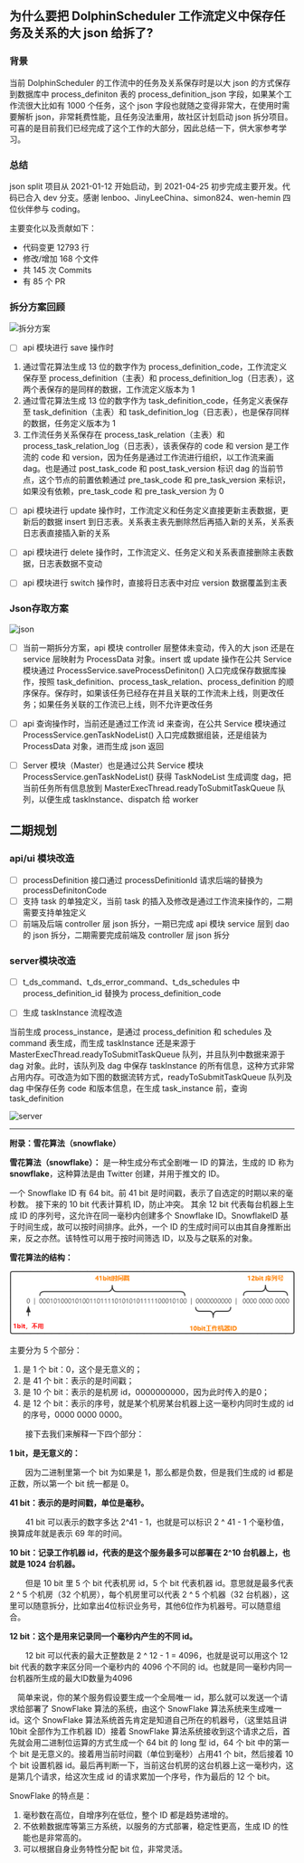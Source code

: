 ## 为什么要把 DolphinScheduler 工作流定义中保存任务及关系的大 json 给拆了?

### 背景

当前 DolphinScheduler 的工作流中的任务及关系保存时是以大 json 的方式保存到数据库中 process_definiton 表的 process_definition_json 字段，如果某个工作流很大比如有 1000 个任务，这个 json 字段也就随之变得非常大，在使用时需要解析 json，非常耗费性能，且任务没法重用，故社区计划启动 json 拆分项目。可喜的是目前我们已经完成了这个工作的大部分，因此总结一下，供大家参考学习。

### 总结

json split 项目从 2021-01-12 开始启动，到 2021-04-25 初步完成主要开发。代码已合入 dev 分支。感谢 lenboo、JinyLeeChina、simon824、wen-hemin 四位伙伴参与 coding。

主要变化以及贡献如下：

- 代码变更 12793 行
- 修改/增加 168 个文件
- 共 145 次 Commits
- 有 85 个 PR

### 拆分方案回顾

![拆分方案](https://user-images.githubusercontent.com/42576980/117598604-b1ad8e80-b17a-11eb-9d99-d593fce7bab6.png)

- [ ] api 模块进行 save 操作时

1. 通过雪花算法生成 13 位的数字作为 process_definition_code，工作流定义保存至 process_definition（主表）和 process_definition_log（日志表），这两个表保存的是同样的数据，工作流定义版本为 1
2. 通过雪花算法生成 13 位的数字作为 task_definition_code，任务定义表保存至 task_definition（主表）和 task_definition_log（日志表），也是保存同样的数据，任务定义版本为 1
3. 工作流任务关系保存在 process_task_relation（主表）和 process_task_relation_log（日志表），该表保存的 code 和 version 是工作流的 code 和 version，因为任务是通过工作流进行组织，以工作流来画 dag。也是通过 post_task_code 和 post_task_version 标识 dag 的当前节点，这个节点的前置依赖通过 pre_task_code 和 pre_task_version 来标识，如果没有依赖，pre_task_code 和 pre_task_version 为 0

- [ ] api 模块进行 update 操作时，工作流定义和任务定义直接更新主表数据，更新后的数据 insert 到日志表。关系表主表先删除然后再插入新的关系，关系表日志表直接插入新的关系

- [ ] api 模块进行 delete 操作时，工作流定义、任务定义和关系表直接删除主表数据，日志表数据不变动
- [ ] api 模块进行 switch 操作时，直接将日志表中对应 version 数据覆盖到主表

### Json存取方案

![json](https://user-images.githubusercontent.com/42576980/117598643-c9851280-b17a-11eb-9a6e-c81ee083b09c.png)

- [ ] 当前一期拆分方案，api 模块 controller 层整体未变动，传入的大 json 还是在 service 层映射为 ProcessData 对象。insert 或 update 操作在公共 Service 模块通过 ProcessService.saveProcessDefiniton() 入口完成保存数据库操作，按照 task_definition、process_task_relation、process_definition 的顺序保存。保存时，如果该任务已经存在并且关联的工作流未上线，则更改任务；如果任务关联的工作流已上线，则不允许更改任务

- [ ] api 查询操作时，当前还是通过工作流 id 来查询，在公共 Service 模块通过ProcessService.genTaskNodeList() 入口完成数据组装，还是组装为 ProcessData 对象，进而生成 json 返回
- [ ] Server 模块（Master）也是通过公共 Service 模块 ProcessService.genTaskNodeList() 获得 TaskNodeList 生成调度 dag，把当前任务所有信息放到 MasterExecThread.readyToSubmitTaskQueue 队列，以便生成 taskInstance、dispatch 给 worker



## 二期规划

### api/ui 模块改造

- [ ] processDefinition 接口通过 processDefinitionId 请求后端的替换为 processDefinitonCode
- [ ] 支持 task 的单独定义，当前 task 的插入及修改是通过工作流来操作的，二期需要支持单独定义
- [ ] 前端及后端 controller 层 json 拆分，一期已完成 api 模块 service 层到 dao 的 json 拆分，二期需要完成前端及 controller 层 json 拆分

### server模块改造

- [ ] t_ds_command、t_ds_error_command、t_ds_schedules 中 process_definition_id 替换为 process_definition_code

- [ ] 生成 taskInstance 流程改造

当前生成 process_instance，是通过 process_definition 和 schedules 及 command 表生成，而生成 taskInstance 还是来源于 MasterExecThread.readyToSubmitTaskQueue 队列，并且队列中数据来源于 dag 对象。此时，该队列及 dag 中保存 taskInstance 的所有信息，这种方式非常占用内存。可改造为如下图的数据流转方式，readyToSubmitTaskQueue 队列及 dag 中保存任务 code 和版本信息，在生成 task_instance 前，查询 task_definition

![server](https://user-images.githubusercontent.com/42576980/117598659-d3a71100-b17a-11eb-8fe1-8725299510e6.png)

---

**附录：雪花算法（snowflake）**

**雪花算法（snowflake）：** 是一种生成分布式全剧唯一 ID 的算法，生成的 ID 称为 **snowflake**，这种算法是由 Twitter 创建，并用于推文的 ID。

一个 Snowflake ID 有 64 bit。前 41 bit 是时间戳，表示了自选定的时期以来的毫秒数。 接下来的 10 bit 代表计算机 ID，防止冲突。 其余 12 bit 代表每台机器上生成 ID 的序列号，这允许在同一毫秒内创建多个 Snowflake ID。SnowflakeID 基于时间生成，故可以按时间排序。此外，一个 ID 的生成时间可以由其自身推断出来，反之亦然。该特性可以用于按时间筛选 ID，以及与之联系的对象。

**雪花算法的结构：**

![snowflake](https://github.com/apache/dolphinscheduler-website/blob/master/img/JsonSplit/snowflake.png?raw=true)

主要分为 5 个部分：

1.   是 1 个 bit：0，这个是无意义的；
2.   是 41 个 bit：表示的是时间戳；
3.   是 10 个 bit：表示的是机房 id，0000000000，因为此时传入的是0；
4.   是 12 个 bit：表示的序号，就是某个机房某台机器上这一毫秒内同时生成的 id 的序号，0000 0000 0000。

　　接下去我们来解释一下四个部分：

**1 bit，是无意义的：**

　　因为二进制里第一个 bit 为如果是 1，那么都是负数，但是我们生成的 id 都是正数，所以第一个 bit 统一都是 0。

**41 bit：表示的是时间戳，单位是毫秒。**

　　41 bit 可以表示的数字多达 2^41 - 1，也就是可以标识 2 ^ 41 - 1 个毫秒值，换算成年就是表示 69 年的时间。

**10 bit：记录工作机器 id，代表的是这个服务最多可以部署在 2^10 台机器上，也就是 1024 台机器。**

　　但是 10 bit 里 5 个 bit 代表机房 id，5 个 bit 代表机器 id。意思就是最多代表 2 ^ 5 个机房（32 个机房），每个机房里可以代表 2 ^ 5 个机器（32 台机器），这里可以随意拆分，比如拿出4位标识业务号，其他6位作为机器号。可以随意组合。

**12 bit：这个是用来记录同一个毫秒内产生的不同 id。**

　　12 bit 可以代表的最大正整数是 2 ^ 12 - 1 = 4096，也就是说可以用这个 12 bit 代表的数字来区分同一个毫秒内的 4096 个不同的 id。也就是同一毫秒内同一台机器所生成的最大ID数量为4096

 　简单来说，你的某个服务假设要生成一个全局唯一 id，那么就可以发送一个请求给部署了 SnowFlake 算法的系统，由这个 SnowFlake 算法系统来生成唯一 id。这个 SnowFlake 算法系统首先肯定是知道自己所在的机器号，（这里姑且讲 10bit 全部作为工作机器 ID）接着 SnowFlake 算法系统接收到这个请求之后，首先就会用二进制位运算的方式生成一个 64 bit 的 long 型 id，64 个 bit 中的第一个 bit 是无意义的。接着用当前时间戳（单位到毫秒）占用41 个 bit，然后接着 10 个 bit 设置机器 id。最后再判断一下，当前这台机房的这台机器上这一毫秒内，这是第几个请求，给这次生成 id 的请求累加一个序号，作为最后的 12 个 bit。

SnowFlake 的特点是：

1.   毫秒数在高位，自增序列在低位，整个 ID 都是趋势递增的。
2.   不依赖数据库等第三方系统，以服务的方式部署，稳定性更高，生成 ID 的性能也是非常高的。
3.   可以根据自身业务特性分配 bit 位，非常灵活。

